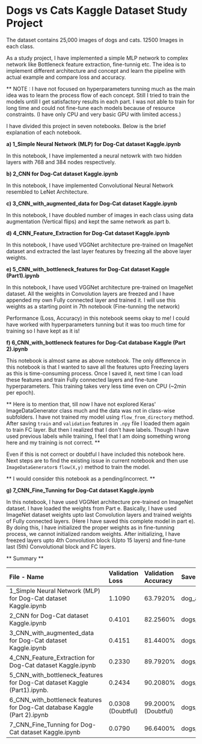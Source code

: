 # Dogs vs Cats Kaggle Dataset Study Project

The dataset contains 25,000 images of dogs and cats. 12500 Images in each class.

As a study project, I have implemented a simple MLP network to complex network like Bottleneck feature extraction, fine-tunnig etc. The idea is to implement different architecture and concept and learn the pipeline with actual example and compare loss and accuracy. 

** NOTE : I have not focused on hyperparameters tunning much as the main idea was to learn the process flow of each concept. Still I tried to train the models untill I get satisfactory results in each part. I was not able to train for long time and could not fine-tune each models because of resource constraints. (I have only CPU and very basic GPU with limited access.)

I have divided this project in seven notebooks. Below is the brief explanation of each notebook.

**a)	1_Simple Neural Network (MLP) for Dog-Cat dataset Kaggle.ipynb**

In this notebook, I have implemented a neural netowrk with two hidden layers with 768 and 384 nodes respectively.

**b)	2_CNN for Dog-Cat dataset Kaggle.ipynb**

In this notebook, I have implemented Convolutional Neural Network resembled to LeNet Architecture. 

**c)	3_CNN_with_augmented_data for Dog-Cat dataset Kaggle.ipynb**

In this notebook, I have doubled number of images in each class using data augmentation (Vertical flips) and kept the same network as part b.

**d)	4_CNN_Feature_Extraction for Dog-Cat dataset Kaggle.ipynb**

In this notebook, I have used VGGNet architecture pre-trained on ImageNet dataset and extracted the last layer features by freezing all the above layer weights.

**e)	5_CNN_with_bottleneck_features for Dog-Cat dataset Kaggle (Part1).ipynb**

In this notebook, I have used VGGNet architecture pre-trained on ImageNet dataset. All the weights in Convolution layers are freezed and I have appended my own Fully connected layer and trained it. I will use this weights as a starting point in 7th notebook (Fine-tunning the network)

Performance (Loss, Accuracy) in this notebook seems okay to me! I could have worked with hyperparameters tunning but it was too much time for training so I have kept as it is!

**f)	6_CNN_with_bottleneck features for Dog-Cat database Kaggle (Part 2).ipynb**

This notebook is almost same as above notebook. The only difference in this notebook is that I wanted to save all the features upto Freezing layers as this is time-consuming process. Once I saved it, next time I can load these features and train Fully connected layers and fine-tune hyperparameters. This training takes very less time even on CPU (~2min per epoch).

** Here is to mention that, till now I have not explored Keras' ImageDataGenerator class much and the data was not in class-wise subfolders. I have not trained my model using `flow_from_directory` method. After saving `train` and `validation` features in `.npy` file I loaded them again to train FC layer. But then I realized that I don't have labels. Though I have used previous labels while training, I feel that I am doing something wrong here and my training is not correct. **

Even if this is not correct or doubtful I have included this notebook here. Next steps are to find the existing issue in current notebook and then use `ImageDataGenerator`s `flow(X,y)` method to train the model. 

** I would consider this notebook as a pending/incorrect. **

**g)	7_CNN_Fine_Tunning for Dog-Cat dataset Kaggle.ipynb**

In this notebook, I have used VGGNet architecture pre-trained on ImageNet dataset. I have loaded the weights from Part e. Basically, I have used ImageNet dataset weights upto last Convolution layers and trained weights of Fully connected layers. (Here I have saved this complete model in part e). By doing this, I have initialized the proper weights as in fine-tunning process, we cannot initialized random weights. After initializing, I have freezed layers upto 4th Convolution block (Upto 15 layers) and fine-tune last (5th) Convolutional block and FC layers.

** Summary **

| File - Name                                                                | Validation Loss           | Validation Accuracy  | Saved Model                         |
|:---------------------------------------------------------------------------|:--------------------------|:---------------------|:------------------------------------|
| 1_Simple Neural Network (MLP) for Dog-Cat dataset Kaggle.ipynb             | 1.1090                    | 63.7920%             | dog_and_cat_simple_nn.h5            |
| 2_CNN for Dog-Cat dataset Kaggle.ipynb                                     | 0.4101                    | 82.2560%             | dogs_and_cats_CNN_1.h5.             |
| 3_CNN_with_augmented_data for Dog-Cat dataset Kaggle.ipynb                 | 0.4151                    | 81.4400%             | dogs_and_cats_with_data_augmented.h5|
| 4_CNN_Feature_Extraction for Dog-Cat dataset Kaggle.ipynb                  | 0.2330                    | 89.7920%             | dogs_and_cats_CNN_feature_extraction.h5|
| 5_CNN_with_bottleneck_features for Dog-Cat dataset Kaggle (Part1).ipynb.   | 0.2434                    | 90.2080%             | dogs_and_cats_CNN_custom_bottleneck_1_from_part1.h5|  
| 6_CNN_with_bottleneck features for Dog-Cat database Kaggle (Part 2).ipynb  | 0.0308 (Doubtful)         | 99.2000% (Doubtful)	| dogs_and_cats_CNN_custom_bottleneck_1_from_part2.h5
| 7_CNN_Fine_Tunning for Dog-Cat dataset Kaggle.ipynb                        | 0.0790                    | 96.6400%             | dogs_and_cats_CNN_fine_tuning.h5.   |




